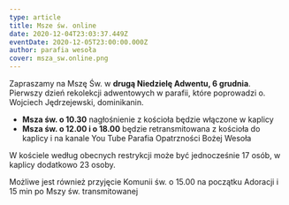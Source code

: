 ```yaml
---
type: article
title: Msze św. online
date: 2020-12-04T23:03:37.449Z
eventDate: 2020-12-05T23:00:00.000Z
author: parafia wesoła
cover: msza_sw.online.png
---
```

<!--StartFragment-->

Zapraszamy na Mszę Św. w **drugą Niedzielę Adwentu, 6 grudnia**. \
Pierwszy dzień rekolekcji adwentowych w parafii, które poprowadzi o. Wojciech Jędrzejewski, dominikanin.

*  **Msza św. o 10.30** nagłośnienie z kościoła będzie włączone w kaplicy
* **Msza św. o 12.00 i o 18.00** będzie retransmitowana z kościoła do kaplicy i na kanale You Tube Parafia Opatrzności Bożej Wesoła

W kościele według obecnych restrykcji może być jednocześnie 17 osób, w kaplicy dodatkowo 23 osoby.

Możliwe jest również przyjęcie Komunii św. o 15.00 na początku Adoracji i 15 min po Mszy św. transmitowanej

<!--EndFragment-->
